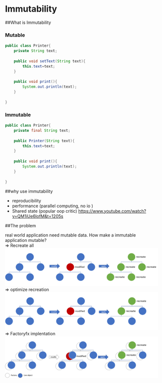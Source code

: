 # Immutability

##What is Immutability

### Mutable
```java
public class Printer{
    private String text;
    
    public void setText(String text){
        this.text=text;
    }

    public void print(){
        System.out.println(text);
    }
    
}
```

### Immutable
```java
public class Printer{
    private final String text;
    
    public Printer(String text){
        this.text=text;
    }

    public void print(){
        System.out.println(text);
    }
    
}
```


##why use immutability

* reproducibility
* performance (parallel computing, no io )
* Shared state (popular oop critic) https://www.youtube.com/watch?v=QM1iUe6IofM&t=1205s

##The problem

real world application need mutable data. How make a immutable application mutable?  
=> Recreate all  
![picture1](picture1.png)
=> optimize recreation
![picture2](picture2.png)
=> Factoryfx implentation
![picture2](picture3.png)
